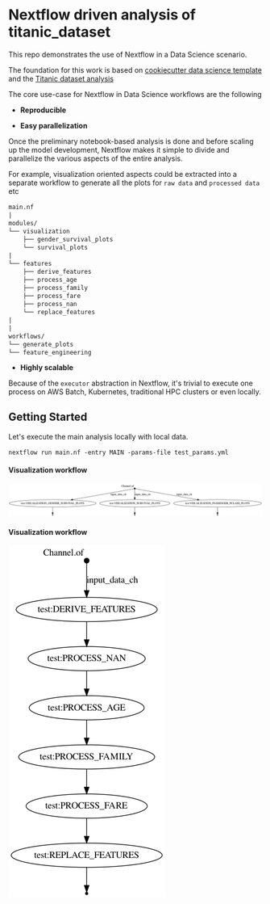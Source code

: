 Nextflow driven analysis of titanic_dataset
==============================

This repo demonstrates the use of Nextflow in a Data Science scenario.

The foundation for this work is based on  [cookiecutter data science template](https://github.com/drivendata/cookiecutter-data-science) and the 
[Titanic dataset analysis](https://www.kaggle.com/ash316/eda-to-prediction-dietanic)

The core use-case for Nextflow in Data Science workflows are the following 

- **Reproducible**



- **Easy parallelization**

Once the preliminary notebook-based analysis is done and before scaling up the model development, Nextflow makes it simple to divide and parallelize the various aspects of the entire analysis.

For example, visualization oriented aspects could be extracted into a separate workflow to generate all the plots for `raw data` and `processed data` etc

```
main.nf
|
modules/
└── visualization
    ├── gender_survival_plots
    └── survival_plots
|
└── features
    ├── derive_features
    ├── process_age
    ├── process_family
    ├── process_fare
    ├── process_nan
    └── replace_features
|
|
workflows/
└── generate_plots
└── feature_engineering
```

- **Highly scalable**

Because of the `executor` abstraction in Nextflow, it's trivial to execute one process on AWS Batch, Kubernetes, traditional HPC clusters or even locally.


## Getting Started

Let's execute the main analysis locally with local data.

```
nextflow run main.nf -entry MAIN -params-file test_params.yml
```

#### Visualization workflow

![Visualization workflow](./docs/visualization_flowchart.png)


#### Visualization workflow

![Feature Engineering workflow](./docs/feature_engineering_flowchart.png)
